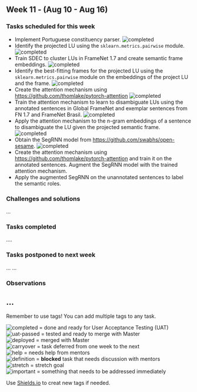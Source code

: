 ## Week 11 - (Aug 10 - Aug 16) 

### Tasks scheduled for this week

- Implement Portuguese constituency parser. ![completed](https://img.shields.io/static/v1?label=&message=completed&color=green)
- Identify the projected LU using the `sklearn.metrics.pairwise` module. ![completed](https://img.shields.io/static/v1?label=&message=completed&color=green)
- Train SDEC to cluster LUs in FrameNet 1.7 and create semantic frame embeddings. ![completed](https://img.shields.io/static/v1?label=&message=completed&color=green)
- Identify the best-fitting frames for the projected LU using the `sklearn.metrics.pairwise` module on the embeddings of the project LU and the frame. ![completed](https://img.shields.io/static/v1?label=&message=completed&color=green)
- Create the attention mechanism using https://github.com/thomlake/pytorch-attention ![completed](https://img.shields.io/static/v1?label=&message=completed&color=green)
- Train the attention mechanism to learn to disambiguate LUs using the annotated sentences in Global FrameNet and exemplar sentences from FN 1.7 and FrameNet Brasil. ![completed](https://img.shields.io/static/v1?label=&message=completed&color=green)
- Apply the attention mechanism to the n-gram embeddings of a sentence to disambiguate the LU given the projected semantic frame. ![completed](https://img.shields.io/static/v1?label=&message=completed&color=green)
- Obtain the SegRNN model from https://github.com/swabhs/open-sesame. ![completed](https://img.shields.io/static/v1?label=&message=completed&color=green)
- Create the attention mechanism using https://github.com/thomlake/pytorch-attention and train it on the annotated sentences. Augment the SegRNN model with the trained attention mechanism. 
- Apply the augmented SegRNN on the unannotated sentences to label the semantic roles.


### Challenges and solutions

...


### Tasks completed

....

### Tasks postponed to next week

...
...

### Observations

...
---
Remember to use tags! You can add multiple tags to any task.

![completed](https://img.shields.io/static/v1?label=&message=completed&color=green) = done and ready for User Acceptance Testing (UAT)<br>
![uat-passed](https://img.shields.io/static/v1?label=UAT&message=passed&color=success) = tested and ready to merge with Master<br>
![deployed](https://img.shields.io/static/v1?label=&message=deployed&color=success) = merged with Master<br>
![carryover](https://img.shields.io/static/v1?label=&message=carryover&color=yellow) = task deferred from one week to the next<br>
![help](https://img.shields.io/static/v1?label=&message=need_help&color=blue) = needs help from mentors<br>
![definition](https://img.shields.io/static/v1?label=&message=needs_definition&color=orange) = **blocked** task that needs discussion with mentors<br>
![stretch](https://img.shields.io/static/v1?label=&message=stretch&color=orange) = stretch goal <br>
![important](https://img.shields.io/static/v1?label=&message=important&color=red) = something that needs to be addressed immediately<br>


Use [Shields.io](https://shields.io) to creat new tags if needed.

